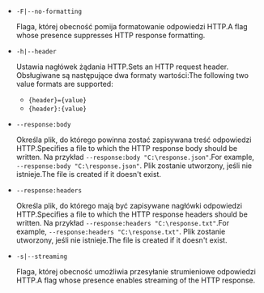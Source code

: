 * `-F|--no-formatting`

  <span data-ttu-id="696d3-101">Flaga, której obecność pomija formatowanie odpowiedzi HTTP.</span><span class="sxs-lookup"><span data-stu-id="696d3-101">A flag whose presence suppresses HTTP response formatting.</span></span>

* `-h|--header`

  <span data-ttu-id="696d3-102">Ustawia nagłówek żądania HTTP.</span><span class="sxs-lookup"><span data-stu-id="696d3-102">Sets an HTTP request header.</span></span> <span data-ttu-id="696d3-103">Obsługiwane są następujące dwa formaty wartości:</span><span class="sxs-lookup"><span data-stu-id="696d3-103">The following two value formats are supported:</span></span>

  * `{header}={value}`
  * `{header}:{value}`

* `--response:body`

  <span data-ttu-id="696d3-104">Określa plik, do którego powinna zostać zapisywana treść odpowiedzi HTTP.</span><span class="sxs-lookup"><span data-stu-id="696d3-104">Specifies a file to which the HTTP response body should be written.</span></span> <span data-ttu-id="696d3-105">Na przykład `--response:body "C:\response.json"`.</span><span class="sxs-lookup"><span data-stu-id="696d3-105">For example, `--response:body "C:\response.json"`.</span></span> <span data-ttu-id="696d3-106">Plik zostanie utworzony, jeśli nie istnieje.</span><span class="sxs-lookup"><span data-stu-id="696d3-106">The file is created if it doesn't exist.</span></span>

* `--response:headers`

  <span data-ttu-id="696d3-107">Określa plik, do którego mają być zapisywane nagłówki odpowiedzi HTTP.</span><span class="sxs-lookup"><span data-stu-id="696d3-107">Specifies a file to which the HTTP response headers should be written.</span></span> <span data-ttu-id="696d3-108">Na przykład `--response:headers "C:\response.txt"`.</span><span class="sxs-lookup"><span data-stu-id="696d3-108">For example, `--response:headers "C:\response.txt"`.</span></span> <span data-ttu-id="696d3-109">Plik zostanie utworzony, jeśli nie istnieje.</span><span class="sxs-lookup"><span data-stu-id="696d3-109">The file is created if it doesn't exist.</span></span>

* `-s|--streaming`

  <span data-ttu-id="696d3-110">Flaga, której obecność umożliwia przesyłanie strumieniowe odpowiedzi HTTP.</span><span class="sxs-lookup"><span data-stu-id="696d3-110">A flag whose presence enables streaming of the HTTP response.</span></span>
